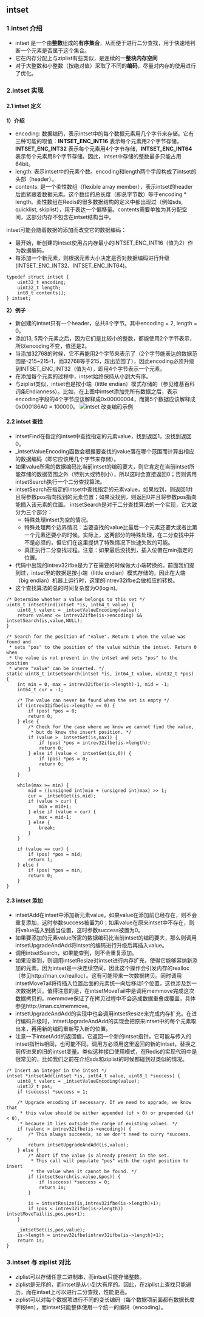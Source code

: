 ## intset

### 1.intset 介绍
- intset 是一个由**整数**组成的**有序集合**，从而便于进行二分查找，用于快速地判断一个元素是否属于这个集合。
- 它在内存分配上与ziplist有些类似，是连续的**一整块内存空间**
- 对于大整数和小整数（按绝对值）采取了不同的**编码**，尽量对内存的使用进行了优化。
### 2.intset 实现
#### 2.1 intset 定义
**1）介绍**
- encoding: 数据编码，表示intset中的每个数据元素用几个字节来存储。它有三种可能的取值：**INTSET_ENC_INT16** 表示每个元素用2个字节存储，**INTSET_ENC_INT32** 表示每个元素用4个字节存储，**INTSET_ENC_INT64** 表示每个元素用8个字节存储。因此，intset中存储的整数最多只能占用64bit。
- length: 表示intset中的元素个数。encoding和length两个字段构成了intset的头部（header）。
- contents: 是一个柔性数组（flexible array member），表示intset的header后面紧跟着数据元素。这个数组的总长度（即总字节数）等于encoding * length。柔性数组在Redis的很多数据结构的定义中都出现过（例如sds, quicklist, skiplist），用于表达一个偏移量。contents需要单独为其分配空间，这部分内存不包含在intset结构当中。

intset可能会随着数据的添加而改变它的数据编码：
- 最开始，新创建的intset使用占内存最小的INTSET_ENC_INT16（值为2）作为数据编码。
- 每添加一个新元素，则根据元素大小决定是否对数据编码进行升级(INTSET_ENC_INT32、INTSET_ENC_INT64)。
```
typedef struct intset {
    uint32_t encoding;
    uint32_t length;
    int8_t contents[];
} intset;
```
**2）例子**
- 新创建的intset只有一个header，总共8个字节。其中encoding = 2, length = 0。
- 添加13, 5两个元素之后，因为它们是比较小的整数，都能使用2个字节表示，所以encoding不变，值还是2。
- 当添加32768的时候，它不再能用2个字节来表示了（2个字节能表达的数据范围是-215~215-1，而32768等于215，超出范围了），因此encoding必须升级到INTSET_ENC_INT32（值为4），即用4个字节表示一个元素。
- 在添加每个元素的过程中，intset始终保持从小到大有序。
- 与ziplist类似，intset也是按小端（little endian）模式存储的（参见维基百科词条Endianness）。比如，在上图中intset添加完所有数据之后，表示encoding字段的4个字节应该解释成0x00000004，而第5个数据应该解释成0x000186A0 = 100000。
![intset 改变编码示例](<../../images/intset 改变编码示例.png>)
#### 2.2 intset 查找
- intsetFind在指定的intset中查找指定的元素value，找到返回1，没找到返回0。
- _intsetValueEncoding函数会根据要查找的value落在哪个范围而计算出相应的数据编码（即它应该用几个字节来存储）。
- 如果value所需的数据编码比当前intset的编码要大，则它肯定在当前intset所能存储的数据范围之外（特别大或特别小），所以这时会直接返回0；否则调用intsetSearch执行一个二分查找算法。
- intsetSearch在指定的intset中查找指定的元素value，如果找到，则返回1并且将参数pos指向找到的元素位置；如果没找到，则返回0并且将参数pos指向能插入该元素的位置。
intsetSearch是对于二分查找算法的一个实现，它大致分为三个部分：
  - 特殊处理intset为空的情况。
  - 特殊处理两个边界情况：当要查找的value比最后一个元素还要大或者比第一个元素还要小的时候。实际上，这两部分的特殊处理，在二分查找中并不是必须的，但它们在这里提供了特殊情况下快速失败的可能。
  - 真正执行二分查找过程。注意：如果最后没找到，插入位置在min指定的位置。
- 代码中出现的intrev32ifbe是为了在需要的时候做大小端转换的。前面我们提到过，intset里的数据是按小端（little endian）模式存储的，因此在大端（big endian）机器上运行时，这里的intrev32ifbe会做相应的转换。
- 这个查找算法的总的时间复杂度为O(log n)。

```
/* Determine whether a value belongs to this set */
uint8_t intsetFind(intset *is, int64_t value) {
    uint8_t valenc = _intsetValueEncoding(value);
    return valenc <= intrev32ifbe(is->encoding) && intsetSearch(is,value,NULL);
}
```

```
/* Search for the position of "value". Return 1 when the value was found and
 * sets "pos" to the position of the value within the intset. Return 0 when
 * the value is not present in the intset and sets "pos" to the position
 * where "value" can be inserted. */
static uint8_t intsetSearch(intset *is, int64_t value, uint32_t *pos) {
    int min = 0, max = intrev32ifbe(is->length)-1, mid = -1;
    int64_t cur = -1;

    /* The value can never be found when the set is empty */
    if (intrev32ifbe(is->length) == 0) {
        if (pos) *pos = 0;
        return 0;
    } else {
        /* Check for the case where we know we cannot find the value,
         * but do know the insert position. */
        if (value > _intsetGet(is,max)) {
            if (pos) *pos = intrev32ifbe(is->length);
            return 0;
        } else if (value < _intsetGet(is,0)) {
            if (pos) *pos = 0;
            return 0;
        }
    }

    while(max >= min) {
        mid = ((unsigned int)min + (unsigned int)max) >> 1;
        cur = _intsetGet(is,mid);
        if (value > cur) {
            min = mid+1;
        } else if (value < cur) {
            max = mid-1;
        } else {
            break;
        }
    }

    if (value == cur) {
        if (pos) *pos = mid;
        return 1;
    } else {
        if (pos) *pos = min;
        return 0;
    }
}
```
#### 2.3 intset 添加
- intsetAdd在intset中添加新元素value。如果value在添加前已经存在，则不会重复添加，这时参数success被置为0；如果value在原来intset中不存在，则将value插入到适当位置，这时参数success被置为0。
- 如果要添加的元素value所需的数据编码比当前intset的编码要大，那么则调用intsetUpgradeAndAdd将intset的编码进行升级后再插入value。
- 调用intsetSearch，如果能查到，则不会重复添加。
- 如果没查到，则调用intsetResize对intset进行内存扩充，使得它能够容纳新添加的元素。因为intset是一块连续空间，因此这个操作会引发内存的realloc（参见http://man.cx/realloc）。这有可能带来一次数据拷贝。同时调用intsetMoveTail将待插入位置后面的元素统一向后移动1个位置，这也涉及到一次数据拷贝。值得注意的是，在intsetMoveTail中是调用memmove完成这次数据拷贝的。memmove保证了在拷贝过程中不会造成数据重叠或覆盖，具体参见http://man.cx/memmove。
- intsetUpgradeAndAdd的实现中也会调用intsetResize来完成内存扩充。在进行编码升级时，intsetUpgradeAndAdd的实现会把原来intset中的每个元素取出来，再用新的编码重新写入新的位置。
- 注意一下intsetAdd的返回值，它返回一个新的intset指针。它可能与传入的intset指针is相同，也可能不同。调用方必须用这里返回的新的intset，替换之前传进来的旧的intset变量。类似这种接口使用模式，在Redis的实现代码中是很常见的，比如我们之前在介绍sds和ziplist的时候都碰到过类似的情况。

```
/* Insert an integer in the intset */
intset *intsetAdd(intset *is, int64_t value, uint8_t *success) {
    uint8_t valenc = _intsetValueEncoding(value);
    uint32_t pos;
    if (success) *success = 1;

    /* Upgrade encoding if necessary. If we need to upgrade, we know that
     * this value should be either appended (if > 0) or prepended (if < 0),
     * because it lies outside the range of existing values. */
    if (valenc > intrev32ifbe(is->encoding)) {
        /* This always succeeds, so we don't need to curry *success. */
        return intsetUpgradeAndAdd(is,value);
    } else {
        /* Abort if the value is already present in the set.
         * This call will populate "pos" with the right position to insert
         * the value when it cannot be found. */
        if (intsetSearch(is,value,&pos)) {
            if (success) *success = 0;
            return is;
        }

        is = intsetResize(is,intrev32ifbe(is->length)+1);
        if (pos < intrev32ifbe(is->length)) intsetMoveTail(is,pos,pos+1);
    }

    _intsetSet(is,pos,value);
    is->length = intrev32ifbe(intrev32ifbe(is->length)+1);
    return is;
}
```
### 3.intset 与 ziplist 对比
- ziplist可以存储任意二进制串，而intset只能存储整数。
- ziplist是无序的，而intset是从小到大有序的。因此，在ziplist上查找只能遍历，而在intset上可以进行二分查找，性能更高。
- ziplist可以对每个数据项进行不同的变长编码（每个数据项前面都有数据长度字段len），而intset只能整体使用一个统一的编码（encoding）。
